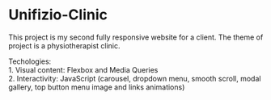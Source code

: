 # Unifizio-Clinic

This project is my second fully responsive website for a client. The theme of project is a physiotherapist clinic.

Techologies:<br> 1. Visual content: Flexbox and Media Queries <br>
             2. Interactivity: JavaScript (carousel, dropdown menu, smooth scroll, modal gallery, top button menu image and links animations)

           
